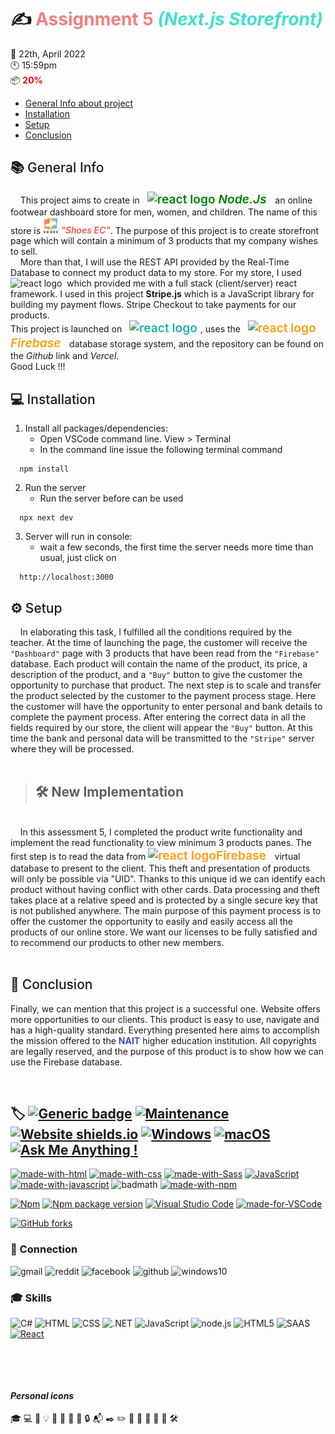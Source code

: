 # :writing_hand: <span style="color: lightcoral;"> **Assignment 5**</span>  <span style="color: turquoise;">*(Next.js Storefront)*</span>
 :calendar: 22th, April 2022 <br/>
 :clock11: 15:59pm <br/>
 :package: <span style="color: red; font-weight:700">20%</span>

  - [General Info about project](#general-info)
  - [Installation](#installation)
  - [Setup](#setup)
  - [Conclusion](#conclusion)


##  :books: <span style="color:FFF3E0; font-weight:500" id="general-info">General Info</span>

&nbsp;&nbsp;&nbsp;&nbsp;This project aims to create in &nbsp; <span style="color: green; font-weight:600; font-size: 1.2rem"> <img src="https://cdn-icons-png.flaticon.com/512/919/919825.png" width="25" title="react logo"> *Node.Js* &nbsp;</span> an online footwear dashboard store for men, women, and children. The name of this store is <span style="color:#EF5350; font-weight:600"><img src="./static/../static/logo.png" width="25" title="EC logo"> *"Shoes EC"*</span>. The purpose of this project is to create storefront page which will contain a minimum of 3 products that my company wishes to sell.<br/>
&nbsp;&nbsp;&nbsp;&nbsp;More than that, I will use the REST API provided by the
Real-Time Database to connect my product data to my store. For my store, I used &nbsp;<img src="https://www.rlogical.com/wp-content/uploads/2021/08/Rlogical-Blog-Images-thumbnail.png" width="25" title="react logo"></span>&nbsp; which provided me with a full stack (client/server) react framework. I used in this project **Stripe.js** which is a JavaScript library for building my payment flows. Stripe Checkout to take payments for our products.<br/>
This project is launched on &nbsp; <span style="color: lightseagreen; font-weight:600; font-size: 1.2rem"> <img src="https://logovtor.com/wp-content/uploads/2020/10/vercel-inc-logo-vector.png" width="40" title="react logo"> </span>, uses the &nbsp; <span style="color: #FF9C0B; font-weight:600; font-size: 1.2rem"> <img src="https://www.gameartguppy.com/wp-content/uploads/2019/04/mascot_firebase-logo.png" width="30" title="react logo">*Firebase* &nbsp;</span> database storage system, and the repository can be found on the *Github* link and *Vercel*.<br/>
Good Luck !!!

##  :computer: <span style="color:78909C; font-weight:500" id="installation">Installation</span>
1.  Install all packages/dependencies:
    - Open VSCode command line. View > Terminal
    - In the command line issue the following terminal command
```
  npm install
```
2. Run the server
     - Run the server before can be used
  ```
    npx next dev
  ```
3. Server will run in console:
   - wait a few seconds, the first time the server needs more time than usual, just click on 
```
  http://localhost:3000
```

## :gear: <span style="color:81C784; font-weight:500" id="setup">Setup</span>

&nbsp;&nbsp;&nbsp;&nbsp;In elaborating this task, I fulfilled all the conditions required by the teacher. At the time of launching the page, the customer will receive the `"Dashboard"` page with 3 products that have been read from the `"Firebase"` database. Each product will contain the name of the product, its price, a description of the product, and a `"Buy"` button to give the customer the opportunity to purchase that product. The next step is to scale and transfer the product selected by the customer to the payment process stage.
  Here the customer will have the opportunity to enter personal and bank details to complete the payment process. After entering the correct data in all the fields required by our store, the client will appear the `"Buy"` button. At this time the bank and personal data will be transmitted to the `"Stripe"` server where they will be processed.<br/>
<br/>

>## :hammer_and_wrench: New Implementation
<br/>
&nbsp;&nbsp;&nbsp;&nbsp;In this assessment 5, I completed the product write functionality and implement the read functionality to view minimum 3 products panes. The first step is to read the data from <span style="color: #FF9C0B; font-weight:600; font-size: 1.2rem"> <img src="https://www.gameartguppy.com/wp-content/uploads/2019/04/mascot_firebase-logo.png" width="27" title="react logo">Firebase &nbsp;</span> virtual database to present to the client. This theft and presentation of products will only be possible via "UID". Thanks to this unique id we can identify each product without having conflict with other cards. Data processing and theft takes place at a relative speed and is protected by a single secure key that is not published anywhere.
The main purpose of this payment process is to offer the customer the opportunity to easily and easily access all the products of our online store. We want our licenses to be fully satisfied and to recommend our products to other new members.
<br/>
<br/>

## :pencil: <span style="color:CE93D8; font-weight:500" id="conclusion">Conclusion</span>
Finally, we can mention that this project is a successful one. Website offers more opportunities to our clients. This product is easy to use, navigate and has a high-quality standard.
Everything presented here aims to accomplish the mission offered to the <span style="color:#3F51B5; font-weight:700">NAIT</span> higher education institution. All copyrights are legally reserved, and the purpose of this product is to show how we can use the Firebase database.

&nbsp; 

## :label: [![Generic badge](https://img.shields.io/badge/<Assignment2>-<Open>-<COLOR>.svg)](https://app.netlify.com/sites/ec-shoes-assessment1-eugeniuceban/overview) [![Maintenance](https://img.shields.io/badge/Maintained%3F-yes-green.svg)](https://GitHub.com/Naereen/StrapDown.js/graphs/commit-activity) [![Website shields.io](https://img.shields.io/website-up-down-green-red/http/shields.io.svg)](http://shields.io/) [![Windows](https://svgshare.com/i/ZhY.svg)](https://svgshare.com/i/ZhY.svg) [![macOS](https://svgshare.com/i/ZjP.svg)](https://svgshare.com/i/ZjP.svg) [![Ask Me Anything !](https://img.shields.io/badge/Ask%20me-anything-1abc9c.svg)](https://GitHub.com/Naereen/ama)


[![made-with-html](https://img.shields.io/badge/Made%20with-HTML-1f425f.svg)](https://developer.mozilla.org/en-US/docs/Web/HTML)
[![made-with-css](https://img.shields.io/badge/Made%20with-CSS-1f425f.svg)](https://developer.mozilla.org/en-US/docs/Web/CSS)
[![made-with-Sass](https://img.shields.io/badge/Made%20with-SASS-1f425f.svg)](https://sass-lang.com/)
[![JavaScript](https://img.shields.io/badge/--F7DF1E?logo=javascript&logoColor=000)](https://www.javascript.com/)
[![made-with-javascript](https://img.shields.io/badge/Made%20with-JavaScript-1f425f.svg)](https://www.javascript.com)
![badmath](https://img.shields.io/github/languages/top/lernantino/badmath)
[![made-with-npm](https://img.shields.io/badge/Made%20with-NPM-1f425f.svg)](https://www.npmjs.com/)

[![Npm](https://badgen.net/badge/icon/npm?icon=npm&label)](https://https://npmjs.com/)
[![Npm package version](https://badgen.net/npm/v/express)](https://npmjs.com/package/express)
[![Visual Studio Code](https://img.shields.io/badge/--007ACC?logo=visual%20studio%20code&logoColor=ffffff)](https://code.visualstudio.com/)
[![made-for-VSCode](https://img.shields.io/badge/Made%20for-VSCode-1f425f.svg)](https://code.visualstudio.com/)



[![GitHub forks](https://img.shields.io/github/forks/Naereen/StrapDown.js.svg?style=social&label=Fork&maxAge=2592000)](https://GitHub.com/Naereen/StrapDown.js/network/)
&ensp;

### 	:link: Connection
![gmail](https://aleen42.github.io/badges/src/google_plus.svg)
![reddit](https://aleen42.github.io/badges/src/reddit.svg)
![facebook](https://img.shields.io/badge/Facebook-1877F2?style=for-the-badge&logo=facebook&logoColor=white)
![github](https://img.shields.io/badge/GitHub-100000?style=for-the-badge&logo=github&logoColor=white)
![windows10](https://img.shields.io/badge/Windows-0078D6?style=for-the-badge&logo=windows&logoColor=white)
&ensp;

### :mortar_board: Skills
![C#](https://img.shields.io/badge/C%23-239120?style=for-the-badge&logo=c-sharp&logoColor=white)
![HTML](https://img.shields.io/badge/HTML-239120?style=for-the-badge&logo=html5&logoColor=white)
![CSS](https://img.shields.io/badge/CSS-239120?&style=for-the-badge&logo=css3&logoColor=white)
![.NET](https://img.shields.io/badge/.NET-5C2D91?style=for-the-badge&logo=.net&logoColor=whit)
![JavaScript](https://img.shields.io/badge/JavaScript-F7DF1E?style=for-the-badge&logo=javascript&logoColor=black)
![node.js](https://img.shields.io/badge/Node.js-43853D?style=for-the-badge&logo=node.js&logoColor=white)
![HTML5](https://img.shields.io/badge/HTML5-E34F26?style=for-the-badge&logo=html5&logoColor=white)
![SAAS](https://img.shields.io/badge/Sass-CC6699?style=for-the-badge&logo=sass&logoColor=white)
[![React](https://img.shields.io/badge/React-20232A?style=for-the-badge&logo=react&logoColor=61DAFB)](https://reactjs.org/)

&ensp;

&ensp;

#### *Personal icons*
:mortar_board:
:computer:
:lock_with_ink_pen:
:bulb:
:hammer:
:wrench:
:email:
:key:
:lock:
:mailbox_with_mail:
:black_nib:
:pencil2:
:pushpin:
:file_folder:
:calendar:
:open_file_folder:
:paperclip:
:hammer_and_wrench:
